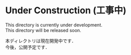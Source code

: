 # Under Construction (工事中)

This directory is currently under development.  
This directory will be released soon.  

本ディレクトリは現在開発中です．  
今後，公開予定です．